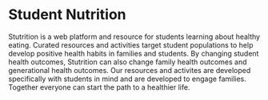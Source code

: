 # Student Nutrition
Stutrition is a web platform and resource for students learning about healthy eating. Curated resources and activities target student populations to help develop positive health habits in families and students. By changing student health outcomes, Stutrition can also change family health outcomes and generational health outcomes. Our resources and activites are developed specifically with students in mind and are developed to engage families. Together everyone can start the path to a healthier life. 
